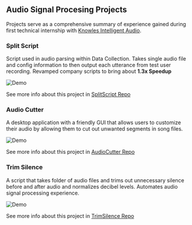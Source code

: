 ## Audio Signal Procesing Projects

Projects serve as a comprehensive summary of experience gained during first technical internship with [Knowles Intelligent Audio](https://www.knowles.com).

### Split Script 

Script used in audio parsing within Data Collection. Takes single audio file and config information to then output each utterance from test user recording. Revamped company scripts to bring about **1.3x Speedup**

![Demo](https://github.com/athom031/InternAudioScripts/blob/master/SplitScript/PlotVerification.jpg)

See more info about this project in [SplitScript Repo](https://github.com/athom031/InternAudioScripts/blob/master/SplitScript/)

### Audio Cutter

A desktop application with a friendly GUI that allows users to customize their audio by allowing them to cut out unwanted segments in song files.

![Demo](https://github.com/athom031/InternAudioScripts/blob/master/AudioCutter/Demo.png)

See more info about this project in [AudioCutter Repo](https://github.com/athom031/InternAudioScripts/blob/master/AudioCutter/)

### Trim Silence

A script that takes folder of audio files and trims out unnecessary silence before and after audio and normalizes decibel levels. Automates audio signal processing experience.

![Demo](https://github.com/athom031/InternAudioScripts/blob/master/TrimSilence/Demo.png)

See more info about this project in [TrimSilence Repo](https://github.com/athom031/InternAudioScripts/blob/master/TrimSilence/)
